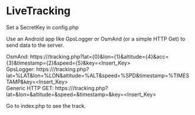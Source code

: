 # LiveTracking

Set a SecretKey in config.php 
  
Use an Android app like GpsLogger or OsmAnd (or a simple HTTP Get) to send data to the server.  
  
OsmAnd: https://<yourserver>/tracking.php?lat={0}&lon={1}&altitude={4}&acc={3}&timestamp={2}&speed={5}&key=<Insert_Key>  
GpsLogger: https://<yourserver>/tracking.php?lat=%LAT&lon=%LON&altitude=%ALT&speed=%SPD&timestamp=%TIMESTAMP&key=<Insert_Key>  
Generic HTTP GET: https://<yourserver>/tracking.php?lat=<LATITUDE>&lon=<LONGITUDE>&altitude=<ALTITUDE>&speed=<SPEED>&timestamp=<TIME>&key=<Insert_Key>  
    
Go to index.php to see the track.  
